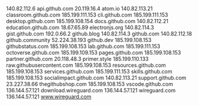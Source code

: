 140.82.112.6 api.github.com
20.119.16.4 atom.io
140.82.113.21 classroom.github.com
185.199.111.153 cli.github.com
185.199.111.153 desktop.github.com
185.199.108.154 docs.github.com
140.82.112.21 education.github.com
18.67.65.89 electronjs.org
140.82.114.3 gist.github.com
192.0.66.2 github.blog
140.82.114.3 github.com
140.82.112.18 github.community
52.224.38.193 github.dev
185.199.108.153 githubstatus.com
185.199.108.153 lab.github.com
185.199.111.153 octoverse.github.com
185.199.109.153 pages.github.com
185.199.108.153 partner.github.com
20.118.48.3 primer.style
185.199.110.133 raw.githubusercontent.com
185.199.108.153 resources.github.com
185.199.108.153 services.github.com
185.199.111.153 skills.github.com
185.199.108.153 socialimpact.github.com
140.82.113.21 support.github.com
23.227.38.66 thegithubshop.com
185.199.108.153 vscode.github.com
136.144.57.121 download.wireguard.com
136.144.57.121 wireguard.com
136.144.57.121 www.wireguard.com
